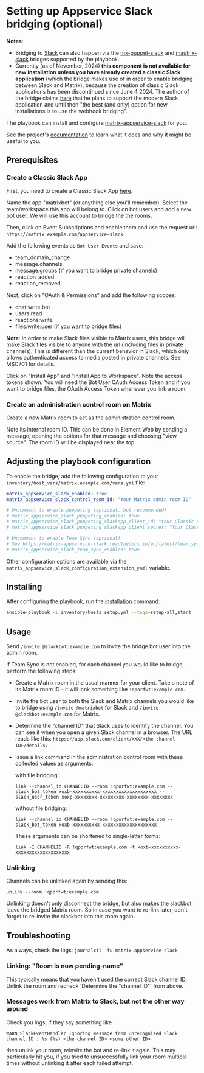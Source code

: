 # Setting up Appservice Slack bridging (optional)

**Notes**:
- Bridging to [Slack](https://slack.com) can also happen via the [mx-puppet-slack](configuring-playbook-bridge-mx-puppet-slack.md) and [mautrix-slack](configuring-playbook-bridge-mautrix-slack.md) bridges supported by the playbook.
- Currently (as of November, 2024) **this component is not available for new installation unless you have already created a classic Slack application** (which the bridge makes use of in order to enable bridging between Slack and Matrix), because the creation of classic Slack applications has been discontinued since June 4 2024. The author of the bridge claims [here](https://github.com/matrix-org/matrix-appservice-slack/issues/789#issuecomment-2172947787) that he plans to support the modern Slack application and until then "the best (and only) option for new installations is to use the webhook bridging".

The playbook can install and configure [matrix-appservice-slack](https://github.com/matrix-org/matrix-appservice-slack) for you.

See the project's [documentation](https://github.com/matrix-org/matrix-appservice-slack/blob/master/README.md) to learn what it does and why it might be useful to you.

## Prerequisites

### Create a Classic Slack App

First, you need to create a Classic Slack App [here](https://api.slack.com/apps?new_classic_app=1).

Name the app "matrixbot" (or anything else you'll remember). Select the team/workspace this app will belong to. Click on bot users and add a new bot user. We will use this account to bridge the the rooms.

Then, click on Event Subscriptions and enable them and use the request url: `https://matrix.example.com/appservice-slack`.

Add the following events as `Bot User Events` and save:

- team_domain_change
- message.channels
- message.groups (if you want to bridge private channels)
- reaction_added
- reaction_removed

Next, click on "OAuth & Permissions" and add the following scopes:

- chat:write:bot
- users:read
- reactions:write
- files:write:user (if you want to bridge files)

**Note**: In order to make Slack files visible to Matrix users, this bridge will make Slack files visible to anyone with the url (including files in private channels). This is different than the current behavior in Slack, which only allows authenticated access to media posted in private channels. See MSC701 for details.

Click on "Install App" and "Install App to Workspace". Note the access tokens shown. You will need the Bot User OAuth Access Token and if you want to bridge files, the OAuth Access Token whenever you link a room.

### Create an administration control room on Matrix

Create a new Matrix room to act as the administration control room.

Note its internal room ID. This can be done in Element Web by sending a message, opening the options for that message and choosing "view source". The room ID will be displayed near the top.

## Adjusting the playbook configuration

To enable the bridge, add the following configuration to your `inventory/host_vars/matrix.example.com/vars.yml` file:

```yaml
matrix_appservice_slack_enabled: true
matrix_appservice_slack_control_room_id: "Your Matrix admin room ID"

# Uncomment to enable puppeting (optional, but recommended)
# matrix_appservice_slack_puppeting_enabled: true
# matrix_appservice_slack_puppeting_slackapp_client_id: "Your Classic Slack App Client ID"
# matrix_appservice_slack_puppeting_slackapp_client_secret: "Your Classic Slack App Client Secret"

# Uncomment to enable Team Sync (optional)
# See https://matrix-appservice-slack.readthedocs.io/en/latest/team_sync/
# matrix_appservice_slack_team_sync_enabled: true
```

Other configuration options are available via the `matrix_appservice_slack_configuration_extension_yaml` variable.

## Installing

After configuring the playbook, run the [installation](installing.md) command:

```sh
ansible-playbook -i inventory/hosts setup.yml --tags=setup-all,start
```

## Usage

Send `/invite @slackbot:example.com` to invite the bridge bot user into the admin room.

If Team Sync is not enabled, for each channel you would like to bridge, perform the following steps:

- Create a Matrix room in the usual manner for your client. Take a note of its Matrix room ID - it will look something like `!qporfwt:example.com`.
- Invite the bot user to both the Slack and Matrix channels you would like to bridge using `/invite @matrixbot` for Slack and `/invite @slackbot:example.com` for Matrix.
- Determine the "channel ID" that Slack uses to identify the channel. You can see it when you open a given Slack channel in a browser. The URL reads like this: `https://app.slack.com/client/XXX/<the channel ID>/details/`.
- Issue a link command in the administration control room with these collected values as arguments:

    with file bridging:

    ```
    link --channel_id CHANNELID --room !qporfwt:example.com --slack_bot_token xoxb-xxxxxxxxxx-xxxxxxxxxxxxxxxxxxxx --slack_user_token xoxp-xxxxxxxx-xxxxxxxxx-xxxxxxxx-xxxxxxxx
    ```

    without file bridging:

    ```
    link --channel_id CHANNELID --room !qporfwt:example.com --slack_bot_token xoxb-xxxxxxxxxx-xxxxxxxxxxxxxxxxxxxx
    ```

    These arguments can be shortened to single-letter forms:

    ```
    link -I CHANNELID -R !qporfwt:example.com -t xoxb-xxxxxxxxxx-xxxxxxxxxxxxxxxxxxxx
    ```

### Unlinking

Channels can be unlinked again by sending this:

```
unlink --room !qporfwt:example.com
```

Unlinking doesn't only disconnect the bridge, but also makes the slackbot leave the bridged Matrix room. So in case you want to re-link later, don't forget to re-invite the slackbot into this room again.

## Troubleshooting

As always, check the logs: `journalctl -fu matrix-appservice-slack`

### Linking: "Room is now pending-name"

This typically means that you haven't used the correct Slack channel ID. Unlink the room and recheck 'Determine the "channel ID"' from above.

### Messages work from Matrix to Slack, but not the other way around

Check you logs, if they say something like

`WARN SlackEventHandler Ignoring message from unrecognised Slack channel ID : %s (%s) <the channel ID> <some other ID>`

then unlink your room, reinvite the bot and re-link it again. This may particularly hit you, if you tried to unsuccessfully link your room multiple times without unlinking it after each failed attempt.

